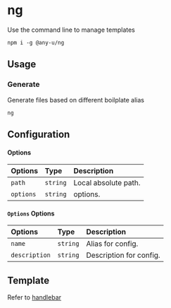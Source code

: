 # ng

Use the command line to manage templates

```shell
npm i -g @any-u/ng
```

## Usage
### Generate
Generate files based on different boilplate alias

```shell
ng
```

## Configuration

#### Options
| Options | Type     | Description                |
| :-------- | :------- | :------------------------- |
| `path` | `string` | Local absolute path. |
| `options` | `string` | options. |

#### `Options`  Options
| Options | Type     | Description                |
| :-------- | :------- | :------------------------- |
| `name` | `string` | Alias for config. |
| `description` | `string` | Description for config. |

## Template

Refer to [handlebar](https://handlebarsjs.com/)
